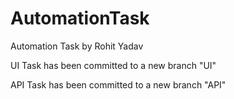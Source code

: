 # AutomationTask
Automation Task by Rohit Yadav

UI Task has been committed to a new branch "UI"

API Task has been committed to a new branch "API"
